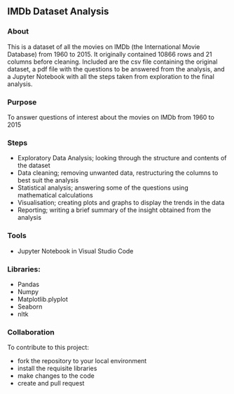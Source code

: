 ## IMDb Dataset Analysis
### About
This is a dataset of all the movies on IMDb (the International Movie Database) from 1960 to 2015.
It originally contained 10866 rows and 21 columns before cleaning. Included are the csv file containing the original dataset, a pdf file with the questions to be answered from the analysis, and a Jupyter Notebook with all the steps taken from exploration to the final analysis.

### Purpose
To answer questions of interest about the movies on IMDb from 1960 to 2015

### Steps
- Exploratory Data Analysis; looking through the structure and contents of the dataset
- Data cleaning; removing unwanted data, restructuring the columns to best suit the analysis
- Statistical analysis; answering some of the questions using mathematical calculations
- Visualisation; creating plots and graphs to display the trends in the data
- Reporting; writing a brief summary of the insight obtained from the analysis

### Tools
- Jupyter Notebook in Visual Studio Code

### Libraries:
- Pandas
- Numpy
- Matplotlib.plyplot
- Seaborn
- nltk

### Collaboration
To contribute to this project:
- fork the repository to your local environment
- install the requisite libraries
- make changes to the code
- create and pull request
